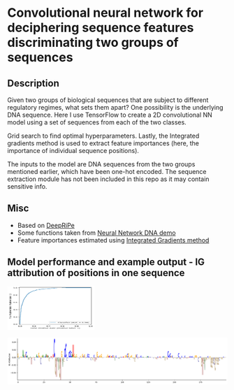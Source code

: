 # Convolutional neural network for deciphering sequence features discriminating two groups of sequences

## Description
Given two groups of biological sequences that are subject to different regulatory regimes, what sets them apart? One possibility is the underlying DNA sequence.
Here I use TensorFlow to create a 2D convolutional NN model using a set of sequences from each of the two classes.  

Grid search to find optimal hyperparameters. 
Lastly, the Integrated gradients method is used to extract feature importances (here, the importance of individual sequence positions).  
  
The inputs to the model are DNA sequences from the two groups mentioned earlier, which have been one-hot encoded. The sequence extraction module has not been included in this repo as it may contain sensitive info.


## Misc

* Based on [DeepRiPe](https://github.com/ohlerlab/DeepRiPe) 
* Some functions taken from [Neural Network DNA demo](https://github.com/const-ae/Neural_Network_DNA_Demo)
* Feature importances estimated using [Integrated Gradients method](https://arxiv.org/abs/1703.01365)

## Model performance and example output - IG attribution of positions in one sequence

<img src="./example_output/ROC_curve.png" width="200" height="100">

![alt text](./example_output/example_output.png)

